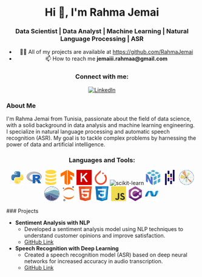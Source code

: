 <!-- Start of HTML code -->
<!DOCTYPE html>
<html lang="en">
<head>
  <meta charset="UTF-8">
  <meta name="viewport" content="width=device-width, initial-scale=1.0">
</head>
<body>
  <h1 align="center">Hi 👋, I'm Rahma Jemai</h1>
  <h3 align="center">Data Scientist | Data Analyst | Machine Learning | Natural Language Processing | ASR</h3>
  
  <ul align="center">
    <li>👨‍💻 All of my projects are available at <a href="https://github.com/RahmaJemai">https://github.com/RahmaJemai</a></li>
    <li>📫 How to reach me <strong>jemaiii.rahmaa@gmail.com</strong></li>
  </ul>
  
  <h3 align="center">Connect with me:</h3>
  <p align="center">
  <a href="https://www.linkedin.com/in/rahma-jemai-/" target="_blank" rel="noreferrer">
    <img src="https://example.com/linkedin_logo.png" alt="LinkedIn" width="40" height="40" title="LinkedIn">
 </a>
  <!-- Ajoutez d'autres liens et logos pour d'autres plateformes -->
  </p>

  ### About Me

  <p>I'm Rahma Jemai from Tunisia, passionate about the field of data science, with a solid background in data analysis and machine learning engineering. I specialize in natural language processing and automatic 
  speech recognition (ASR). My goal is to tackle complex problems by harnessing the power of data and artificial intelligence.</p>

  <h3 align="center">Languages and Tools:</h3>
  <p align="center">
    <img src="https://raw.githubusercontent.com/devicons/devicon/master/icons/python/python-original.svg" alt="Python" width="40" height="40" title="Python">
    <img src="https://raw.githubusercontent.com/devicons/devicon/master/icons/r/r-original.svg" alt="R" width="40" height="40" title="R">
    <img src="https://raw.githubusercontent.com/devicons/devicon/master/icons/sql/sql-original.svg" alt="SQL" width="40" height="40" title="SQL">
    <img src="https://raw.githubusercontent.com/devicons/devicon/master/icons/tensorflow/tensorflow-original.svg" alt="TensorFlow" width="40" height="40" title="TensorFlow">
    <img src="https://raw.githubusercontent.com/devicons/devicon/master/icons/keras/keras-original.svg" alt="Keras" width="40" height="40" title="Keras">
    <img src="https://raw.githubusercontent.com/devicons/devicon/master/icons/pytorch/pytorch-original.svg" alt="PyTorch" width="40" height="40" title="PyTorch">
    <img src="https://raw.githubusercontent.com/devicons/devicon/master/icons/scikit-learn/scikit-learn-original.svg" alt="scikit-learn" width="40" height="40" title="scikit-learn">
    <img src="https://raw.githubusercontent.com/devicons/devicon/master/icons/numpy/numpy-original.svg" alt="NumPy" width="40" height="40" title="NumPy">
    <img src="https://raw.githubusercontent.com/devicons/devicon/master/icons/pandas/pandas-original.svg" alt="Pandas" width="40" height="40" title="Pandas">
    <img src="https://raw.githubusercontent.com/devicons/devicon/master/icons/matplotlib/matplotlib-original.svg" alt="Matplotlib" width="40" height="40" title="Matplotlib">
    <img src="https://raw.githubusercontent.com/devicons/devicon/master/icons/seaborn/seaborn-original.svg" alt="Seaborn" width="40" height="40" title="Seaborn">
    <img src="https://raw.githubusercontent.com/devicons/devicon/master/icons/jupyter/jupyter-original.svg" alt="Jupyter" width="40" height="40" title="Jupyter">
    <img src="https://raw.githubusercontent.com/devicons/devicon/master/icons/html5/html5-original.svg" alt="HTML5" width="40" height="40" title="HTML5">
    <img src="https://raw.githubusercontent.com/devicons/devicon/master/icons/css3/css3-original.svg" alt="CSS3" width="40" height="40" title="CSS3">
    <img src="https://raw.githubusercontent.com/devicons/devicon/master/icons/javascript/javascript-original.svg" alt="JavaScript" width="40" height="40" title="JavaScript">
    <img src="https://raw.githubusercontent.com/devicons/devicon/master/icons/csharp/csharp-original.svg" alt="C#" width="40" height="40" title="C#">
    <img src="https://raw.githubusercontent.com/devicons/devicon/master/icons/dot-net/dot-net-original.svg" alt=".NET" width="40" height="40" title=".NET">
    <!-- Ajoutez d'autres outils et leurs logos correspondants -->
</p>
### Projects

<ul>
  <li>
    <strong>Sentiment Analysis with NLP</strong>
    <ul>
      <li>Developed a sentiment analysis model using NLP techniques to understand customer opinions and improve satisfaction.</li>
      <li><a href="LINK_TO_YOUR_PROJECT_1" target="_blank">GitHub Link</a></li>
    </ul>
  </li>

  <li>
    <strong>Speech Recognition with Deep Learning</strong>
    <ul>
      <li>Created a speech recognition model (ASR) based on deep neural networks for increased accuracy in audio transcription.</li>
      <li><a href="LINK_TO_YOUR_PROJECT_2" target="_blank">GitHub Link</a></li>
    </ul>
  </li>
  
</ul>

</body>
</html>
<!-- End of HTML code -->



